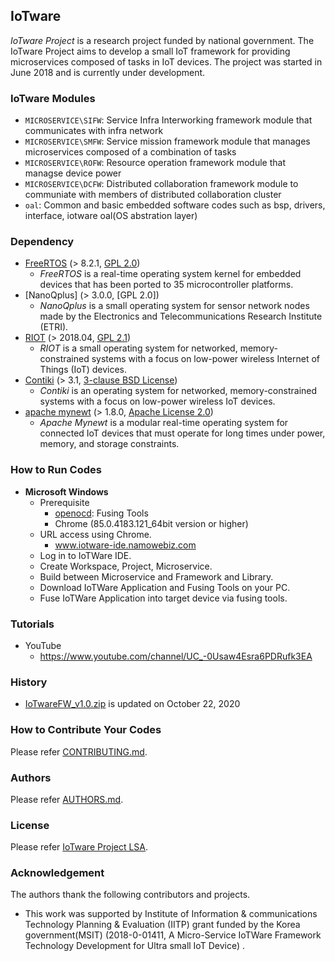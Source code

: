 ## IoTware
_IoTware Project_ is a research project funded by national government. The IoTware Project aims to develop a small IoT framework for providing microservices composed of tasks in IoT devices. The project was started in June 2018 and is currently under development.

### IoTware Modules
* `MICROSERVICE\SIFW`: Service Infra Interworking framework module that communicates with infra network
* `MICROSERVICE\SMFW`: Service mission framework module that manages microservices composed of a combination of tasks  
* `MICROSERVICE\ROFW`: Resource operation framework module that managse device power
* `MICROSERVICE\DCFW`: Distributed collaboration framework module to communiate with members of distributed collaboration cluster
* `oal`: Common and basic embedded software codes such as bsp, drivers, interface, iotware oal(OS abstration layer)

### Dependency
* [FreeRTOS](https://www.freertos.org/) (> 8.2.1, [GPL 2.0](https://www.freertos.org/a00114.html))
  * _FreeRTOS_ is a real-time operating system kernel for embedded devices that has been ported to 35 microcontroller platforms.
* [NanoQplus] (> 3.0.0, [GPL 2.0])
  * _NanoQplus_ is a small operating system for sensor network nodes made by the Electronics and Telecommunications Research Institute (ETRI).
* [RIOT](https://www.riot-os.org/) (> 2018.04, [GPL 2.1](https://www.riot-os.org/))
  * _RIOT_ is a small operating system for networked, memory-constrained systems with a focus on low-power wireless Internet of Things (IoT) devices.
* [Contiki](https://www.contiki-ng.org/) (> 3.1, [3-clause BSD License](https://www.contiki-ng.org/))
  * _Contiki_ is an operating system for networked, memory-constrained systems with a focus on low-power wireless IoT devices.
* [apache mynewt](http://mynewt.apache.org/) (> 1.8.0, [Apache License 2.0](http://mynewt.apache.org/))
  * _Apache Mynewt_ is a modular real-time operating system for connected IoT devices that must operate for long times under power, memory, and storage constraints.

### How to Run Codes
* **Microsoft Windows**
  * Prerequisite
    * [openocd](http://openocd.org/): Fusing Tools
    * Chrome (85.0.4183.121_64bit version or higher)
  * URL access using Chrome.
    * www.iotware-ide.namowebiz.com 
  * Log in to IoTWare IDE.
  * Create Workspace, Project, Microservice.
  * Build between Microservice and Framework and Library.
  * Download IoTWare Application and Fusing Tools on your PC.
  * Fuse IoTWare Application into target device via fusing tools.

### Tutorials
* YouTube
  * https://www.youtube.com/channel/UC_-0Usaw4Esra6PDRufk3EA

### History
* [IoTwareFW_v1.0.zip](IoTwareFW_v1.0.zip) is updated on October 22, 2020

### How to Contribute Your Codes
Please refer [CONTRIBUTING.md](CONTRIBUTING.md).

### Authors
Please refer [AUTHORS.md](AUTHORS.md).

### License
Please refer [IoTware Project LSA](LICENSE.md).

### Acknowledgement
The authors thank the following contributors and projects.

* This work was supported by Institute of Information & communications Technology Planning & Evaluation (IITP) grant funded by the Korea government(MSIT) (2018-0-01411, A Micro-Service IoTWare Framework Technology Development for Ultra small IoT Device) .

